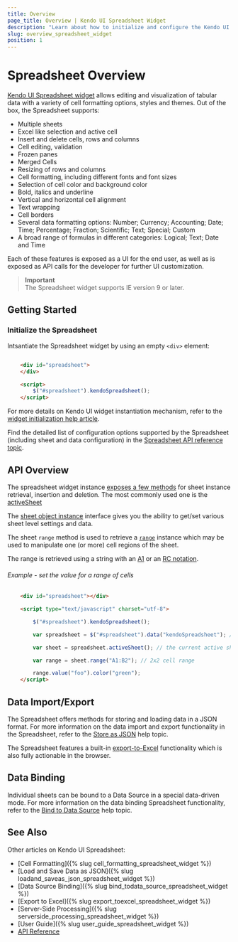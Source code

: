 ```yaml
---
title: Overview
page_title: Overview | Kendo UI Spreadsheet Widget
description: "Learn about how to initialize and configure the Kendo UI Spreadsheet widget."
slug: overview_spreadsheet_widget
position: 1
---
```


# Spreadsheet Overview

[Kendo UI Spreadsheet widget](http://demos.telerik.com/kendo-ui/spreadsheet/index) allows editing and visualization of tabular data with a variety of cell formatting options, styles and themes. Out of the box, the Spreadsheet supports:

* Multiple sheets
* Excel like selection and active cell
* Insert and delete cells, rows and columns
* Cell editing, validation
* Frozen panes
* Merged Cells
* Resizing of rows and columns
* Cell formatting, including different fonts and font sizes
* Selection of cell color and background color
* Bold, italics and underline
* Vertical and horizontal cell alignment
* Text wrapping
* Cell borders
* Several data formatting options: Number; Currency; Accounting; Date; Time; Percentage; Fraction; Scientific; Text; Special; Custom
* A broad range of formulas in different categories: Logical; Text; Date and Time

Each of these features is exposed as a UI for the end user, as well as is exposed as API calls for the developer for further UI customization.

> **Important**  
> The Spreadsheet widget supports IE version 9 or later.

## Getting Started

### Initialize the Spreadsheet 

Intsantiate the Spreadsheet widget by using an empty `<div>` element:

```html

    <div id="spreadsheet">
    </div>

    <script>
        $("#spreadsheet").kendoSpreadsheet();
    </script>
```

For more details on Kendo UI widget instantiation mechanism, refer to the [widget initialization help article](/intro/jquery-initialization).

Find the detailed list of configuration options supported by the Spreadsheet (including sheet and data configuration) in the [Spreadsheet API reference topic](/api/javascript/ui/spreadsheet).

## API Overview

The spreadsheet widget instance [exposes a few methods](/api/javascript/ui/spreadsheet#methods) for sheet instance retrieval, insertion and deletion. The most commonly used one is the [activeSheet](/api/javascript/ui/spreadsheet#methods-activeSheet)

The [sheet object instance](/api/javascript/spreadsheet/sheet) interface gives you the ability to get/set various sheet level settings and data.

The sheet `range` method is used to retrieve a [`range`](/api/javascript/spreadsheet/range) instance which may be used to manipulate one (or more) cell regions of the sheet.

The range is retrieved using a string with an [A1](https://msdn.microsoft.com/en-us/library/bb211395.aspx) or an [RC notation](http://excelribbon.tips.net/T008803_Understanding_R1C1_References.html).

###### Example - set the value for a range of cells

``` html
    <div id="spreadsheet"></div>

    <script type="text/javascript" charset="utf-8">

        $("#spreadsheet").kendoSpreadsheet();

        var spreadsheet = $("#spreadsheet").data("kendoSpreadsheet"); // the widget instance

        var sheet = spreadsheet.activeSheet(); // the current active sheet

        var range = sheet.range("A1:B2"); // 2x2 cell range

        range.value("foo").color("green");
    </script>
```

## Data Import/Export

The Spreadsheet offers methods for storing and loading data in a JSON format. For more information on the data import and export functionality in the Spreadsheet, refer to the [Store as JSON](import-and-export-data/overview) help topic.

The Spreadsheet features a built-in [export-to-Excel](import-and-export/export-to-excel) functionality which is also fully actionable in the browser.

## Data Binding

Individual sheets can be bound to a Data Source in a special data-driven mode. For more information on the data binding Spreadsheet functionality, refer to the [Bind to Data Source](import-and-export/bind-to-data-source) help topic.

## See Also 

Other articles on Kendo UI Spreadsheet:

* [Cell Formatting]({% slug cell_formatting_spreadsheet_widget %})
* [Load and Save Data as JSON]({% slug loadand_saveas_json_spreadsheet_widget %})
* [Data Source Binding]({% slug bind_todata_source_spreadsheet_widget %})
* [Export to Excel]({% slug export_toexcel_spreadsheet_widget %})
* [Server-Side Processing]({% slug serverside_processing_spreadsheet_widget %})
* [User Guide]({% slug user_guide_spreadsheet_widget %})
* [API Reference](/api/javascript/ui/spreadsheet)